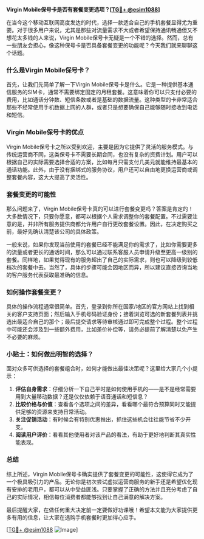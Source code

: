 **Virgin Mobile保号卡是否有套餐变更选项？[[TG💪+ @esim1088](https://t.me/s/esim1088)]**

在当今这个移动互联网高度发达的时代，选择一款适合自己的手机套餐显得尤为重要。对于很多用户来说，尤其是那些对流量需求不大或者希望保持通讯畅通但又不想花太多钱的人来说，Virgin Mobile保号卡无疑是一个不错的选择。然而，总有一些朋友会担心，像这种保号卡是否具备套餐变更的功能呢？今天我们就来聊聊这个话题。

### 什么是Virgin Mobile保号卡？

首先，让我们先简单了解一下Virgin Mobile保号卡是什么。它是一种提供基本通信服务的SIM卡，通常不需要绑定固定的月租套餐。这意味着你可以只支付必要的费用，比如通话分钟数、短信条数或者是基础的数据流量。这种类型的卡非常适合那些不经常使用手机数据上网的人群，或者只是想要确保自己能够随时接收到电话和短信。

### Virgin Mobile保号卡的优点

Virgin Mobile保号卡之所以受到欢迎，主要是因为它提供了灵活的服务模式。与传统运营商不同，这类保号卡不需要长期合同，也没有复杂的资费计划。用户可以根据自己的实际需要选择合适的方案，比如每月只需支付几美元就能维持最基本的通话功能。此外，由于没有捆绑式的服务协议，用户还可以自由地更换运营商或调整套餐内容，这大大提高了灵活性。

### 套餐变更的可能性

那么问题来了，Virgin Mobile保号卡真的可以进行套餐变更吗？答案是肯定的！大多数情况下，只要你愿意，都可以根据个人需求调整你的套餐配置。不过需要注意的是，并非所有服务提供商都允许用户自行更改套餐设置。因此，在决定购买之前，最好先确认清楚该公司的具体政策。

一般来说，如果你发现当前使用的套餐已经不能满足你的需求了，比如你需要更多的流量或者更长的通话时间，那么可以通过联系客服人员申请升级至更高一级别的套餐。同样地，如果觉得现有的服务超出了自己的实际需求，则也可以降级到较低档次的套餐中去。当然了，具体的步骤可能会因地区而异，所以建议直接咨询当地的客户服务代表获取最准确的信息。

### 如何操作套餐变更？

具体的操作流程通常很简单。首先，登录到你所在国家/地区的官方网站上找到相关的客户支持页面；然后输入手机号码验证身份；接着浏览可选的新套餐列表并挑选出最适合自己的那个；最后提交请求等待审核通过即可完成整个过程。整个过程中可能还会涉及到一些额外费用，比如差价补偿等，请务必提前了解清楚以免产生不必要的麻烦。

### 小贴士：如何做出明智的选择？

面对众多可供选择的套餐组合时，如何才能做出最佳决策呢？这里给大家几个小提示：

1. **评估自身需求**：仔细分析一下自己平时是如何使用手机的——是不是经常需要用到大量移动数据？还是仅仅依赖于语音通话和短信息？
2. **比较价格与价值**：查看各个选项之间的差异，看看哪个最符合预算同时又能提供足够的资源来支持日常活动。
3. **关注促销活动**：有时候会有特别优惠推出，抓住这些机会往往能节省不少开支。
4. **阅读用户评价**：看看其他使用者对该产品的看法，有助于更好地判断其真实性能表现。

### 总结

综上所述，Virgin Mobile保号卡确实提供了套餐变更的可能性，这使得它成为了一个极具吸引力的产品。无论你是初次尝试虚拟运营商服务的新手还是希望优化现有安排的老用户，都可以从中受益匪浅。只要掌握了正确的方法并且充分考虑了自己的实际情况，相信每位消费者都能够找到让自己满意的解决方案。

最后提醒大家，在做任何重大决定前一定要做好功课哦！希望本文能为大家提供更多有用的信息，让大家在选购手机套餐时更加得心应手。

[[TG💪+ @esim1088](https://t.me/s/esim1088) ![Image](https://i.postimg.cc/4NQfJmqS/Snipaste-2025-05-13-00-14-12.png)]